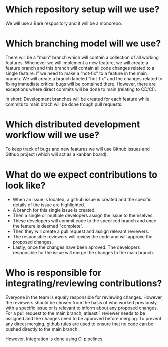 # Which repository setup will we use?
We will use a Bare respository and it will be a monorepo.

# Which branching model will we use?
There will be a "main" branch which will contain a collection of all working features.
Whenever we will implement a new feature, we will create a feature branch and this branch will contain all code changes related to a single feature.
If we need to make a "hot-fix" to a feature in the main branch. We will create a branch labeled "hot-fix" and the changes related to fixing immediate critical bugs will be contained there.
However, there are exceptions where direct commits will be done to main (relating to CD/CI).

In short: Development branches will be created for each feature while commits to main brach will be done trough pull requests. 

# Which distributed development workflow will we use?
To keep track of bugs and new features we will use Github issues and Github project (which will act as a kanban board). 

# What do we expect contributions to look like?
- When an issue is located, a github issue is created and the specific details of the issue are highlighted. 
- A branch for this single issue is created.
- Then a single or multiple developers assign the issue to themselves. 
- These developers will commit code to the speciiced branch and once the feature is deemed "complete".
- Then they will create a pull request and assign relevant reviewers.
- The responsible reviewers will review the code and will approve the proposed changes.
- Lastly, once the changes have been aproved. The developers responsible for the issue will merge the changes to the main branch. 

# Who is responsible for integrating/reviewing contributions?
Everyone in the team is equaly responsible for reviewing changes. However, the reviewers should be chosen from the basis of who worked previously with a specific issue or is relevant to inform about any proposed changes.
For a pull request to the main branch, atleast 1 reviewer needs to be assigned and the changes need to be approved before merging.
To prevent any direct merging, github rules are used to ensure that no code can be pushed directly to the main branch.

However, Integration is done using CI pipelines.
